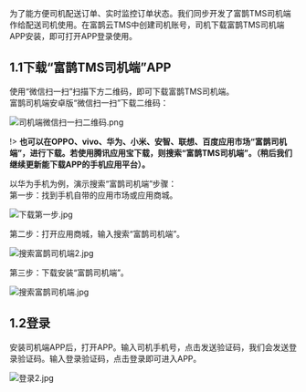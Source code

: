 为了能方便司机配送订单、实时监控订单状态。我们同步开发了富鹊TMS司机端作给配送司机使用。在富鹊云TMS中创建司机账号，司机下载富鹊TMS司机端APP安装，即可打开APP登录使用。  

## 1.1下载“富鹊TMS司机端”APP
使用“微信扫一扫”扫描下方二维码，即可下载富鹊TMS司机端。  
富鹊司机端安卓版“微信扫一扫”下载二维码：
  
  ![司机端微信扫一扫二维码.png](https://i.loli.net/2019/01/18/5c419c709afce.png)
    
!> **也可以在OPPO、vivo、华为、小米、安智、联想、百度应用市场“富鹊司机端”，进行下载。若使用腾讯应用宝下载，则搜索“富鹊TMS司机端”。（稍后我们继续更新能下载APP的手机应用平台）。**
   
以华为手机为例，演示搜索“富鹊司机端”步骤：  
第一步：找到手机自带的应用市场或应用商城。
  
 ![下载第一步.jpg](https://i.loli.net/2019/01/16/5c3ea4822d3ad.jpg ':size=200')
   
第二步：打开应用商城，输入搜索“富鹊司机端”。  
  
 ![搜索富鹊司机端2.jpg](https://i.loli.net/2019/01/18/5c41a08ea8aa9.jpg ':size=200')
   
第三步：下载安装“富鹊司机端”。
  
 ![搜索富鹊司机端.jpg](https://i.loli.net/2019/01/18/5c41a08ea6149.jpg ':size=200')
   
## 1.2登录
安装司机端APP后，打开APP。输入司机手机号，点击发送验证码，我们会发送登录验证码。输入登录验证码，点击登录即可进入APP。
  
<!-- ![登录.jpg](https://i.loli.net/2019/01/16/5c3ea45ea362f.jpg ':size=200')  -->      
![登录2.jpg](https://i.loli.net/2019/01/16/5c3ea45ea612b.jpg ':size=200') 
